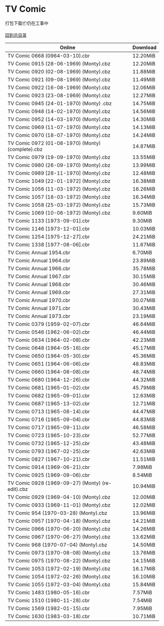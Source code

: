 # TV Comic

打包下载📦仍在工事中

[回到总目录](/Catalogs.md)







Online | Download
--- | ---
TV Comic 0668 (0964-03-10).cbr | 12.20MiB
TV Comic 0915 (28-06-1969) (Monty).cbz | 12.20MiB
TV Comic 0920 (02-08-1969) (Monty).cbz | 11.88MiB
TV Comic 0921 (09-08-1969) (Monty).cbz | 11.49MiB
TV Comic 0922 (16-08-1969) (Monty).cbz | 12.06MiB
TV Comic 0923 (23-08-1969) (Monty).cbz | 12.27MiB
TV Comic 0945 (24-01-1970) (Monty) .cbz | 14.75MiB
TV Comic 0948 (14-02-1970) (Monty).cbz | 14.56MiB
TV Comic 0952 (14-03-1970) (Monty).cbz | 14.30MiB
TV Comic 0969 (11-07-1970) (Monty).cbz | 14.13MiB
TV Comic 0970 (18-07-1970) (Monty).cbz | 14.24MiB
TV Comic 0972 (01-08-1970) (Monty) (complete).cbz | 14.87MiB
TV Comic 0979 (19-09-1970) (Monty).cbz | 13.55MiB
TV Comic 0980 (26-09-1970) (Monty).cbz | 13.99MiB
TV Comic 0989 [28-11-1970] (Monty).cbz | 12.48MiB
TV Comic 1049 [22-01-1972] (Monty).cbz | 16.38MiB
TV Comic 1056 (11-03-1972) (Monty).cbz | 16.26MiB
TV Comic 1057 (18-03-1972) (Monty).cbz | 16.34MiB
TV Comic 1058 (25-03-1972) (Monty).cbz | 15.73MiB
TV Comic 1069 (10-06-1972) (Monty).cbz | 9.60MiB
TV Comic 1133 [1973-09-01].cbr | 9.30MiB
TV Comic 1146 [1973-12-01].cbr | 10.03MiB
TV Comic 1254 [1975-12-27].cbr | 24.21MiB
TV Comic 1338 [1977-08-06].cbr | 11.67MiB
TV Comic Annual 1954.cbr | 6.70MiB
TV Comic Annual 1964.cbr | 23.89MiB
TV Comic Annual 1966.cbr | 35.78MiB
TV Comic Annual 1967.cbr | 30.15MiB
TV Comic Annual 1968.cbr | 30.46MiB
TV Comic Annual 1969.cbr | 27.31MiB
TV Comic Annual 1970.cbr | 30.07MiB
TV Comic Annual 1971.cbr | 30.43MiB
TV Comic Annual 1973.cbr | 23.19MiB
TV Comic 0379 (1959-02-07).cbr | 46.64MiB
TV Comic 0546 (1962-06-02).cbr | 46.44MiB
TV Comic 0634 (1964-02-08).cbr | 42.23MiB
TV Comic 0648 (1964-05-16).cbr | 45.17MiB
TV Comic 0650 (1964-05-30).cbr | 45.36MiB
TV Comic 0651 (1964-06-06).cbr | 48.83MiB
TV Comic 0660 (1964-08-08).cbr | 48.74MiB
TV Comic 0680 (1964-12-26).cbr | 44.32MiB
TV Comic 0681 (1965-01-02).cbr | 45.79MiB
TV Comic 0682 (1965-09-01).cbr | 12.63MiB
TV Comic 0687 (1965-13-02).cbr | 12.71MiB
TV Comic 0713 (1965-08-14).cbr | 44.47MiB
TV Comic 0716 (1965-09-04).cbr | 44.83MiB
TV Comic 0717 (1965-09-11).cbr | 46.58MiB
TV Comic 0723 (1965-10-23).cbr | 52.77MiB
TV Comic 0732 (1965-12-25).cbr | 43.48MiB
TV Comic 0793 (1967-02-25).cbr | 42.63MiB
TV Comic 0827 (1967-10-21).cbr | 11.51MiB
TV Comic 0914 (1969-06-21).cbr | 7.98MiB
TV Comic 0925 (1969-09-06).cbr | 8.54MiB
TV Comic 0928 (1969-09-27) (Monty) (re-edit).cbz | 10.94MiB
TV Comic 0929 (1969-04-10) (Monty).cbz | 12.00MiB
TV Comic 0933 (1969-11-01) (Monty).cbz | 12.02MiB
TV Comic 954 (1970-03-28) (Monty).cbz | 13.96MiB
TV Comic 0957 (1970-04-18) (Monty).cbz | 14.21MiB
TV Comic 0966 (1970-06-20) (Monty).cbz | 14.26MiB
TV Comic 0967 (1970-06-27) (Monty).cbz | 13.62MiB
TV Comic 968 (1970-07-04) (Monty).cbz | 14.50MiB
TV Comic 0973 (1970-08-08) (Monty).cbz | 13.76MiB
TV Comic 0975 (1970-08-22) (Monty).cbz | 14.15MiB
TV Comic 1053 (1972-02-19) (Monty).cbz | 16.17MiB
TV Comic 1054 (1972-02-26) (Monty).cbz | 16.10MiB
TV Comic 1055 (1972-03-04) (Monty).cbz | 15.84MiB
TV Comic 1483 (1980-05-16).cbr | 7.57MiB
TV Comic 1510 (1980-11-28).cbr | 7.54MiB
TV Comic 1569 (1982-01-15).cbr | 7.95MiB
TV Comic 1630 (1983-03-18).cbr | 10.71MiB